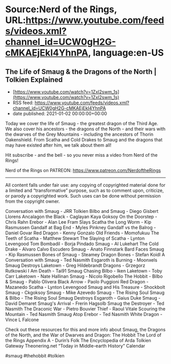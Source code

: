 # Source:Nerd of the Rings, URL:https://www.youtube.com/feeds/videos.xml?channel_id=UCW0gH2G-cMKAEjEkI4YhnPA, language:en-US

## The Life of Smaug & the Dragons of the North | Tolkien Explained
 - [https://www.youtube.com/watch?v=1ZxI2swm_1s](https://www.youtube.com/watch?v=1ZxI2swm_1s)
 - RSS feed: https://www.youtube.com/feeds/videos.xml?channel_id=UCW0gH2G-cMKAEjEkI4YhnPA
 - date published: 2021-01-02 00:00:00+00:00

Today we cover the life of Smaug - the greatest dragon of the Third Age.  We also cover his ancestors - the dragons of the North - and their wars with the dwarves of the Grey Mountains - including the ancestors of Thorin Oakenshield.  From Scatha and Cold Drakes to Smaug and the dragons that may have existed after him, we talk about them all!

Hit subscribe - and the bell - so you never miss a video from Nerd of the Rings!  

Nerd of the Rings on PATREON: https://www.patreon.com/NerdoftheRings


-------------- 
All content falls under fair use: any copying of copyrighted material done for a limited and “transformative” purpose, such as to comment upon, criticize, or parody a copyrighted work. Such uses can be done without permission from the copyright owner. 

Conversation with Smaug - JRR Tolkien
Bilbo and Smaug - Diego Gisbert Llorens
Ancalagon the Black - Caglayan Kaya Goksoy
On the Doorstep - Chris Rahn
Erebor - Alan Lee
Fram Slays Scatha the Long Worm - Kip Rasmussen
Gandalf at Bag End - Myles Pinkney
Gandalf vs the Balrog - Daniel Govar
Red Dragon - Kenny Gonzalo
Old Friends - Momofukuu
The Teeth of Scatha - Matthew Stewart
The Slaying of Scatha - Lynton Levengood
Tom Bombadil - Borja Pindado
Smaug - Al Lukehart
The Cold Drake - Alvaro Calvo Escudero
Smaug - Anato Finnstark
Bard Faces Smaug - Kip Rasmussen
Bones of Smaug - Steamey
Dragon Bones - Stefan Koidl
A Conversation with Smaug - Ted Nasmith
Esgaroth is Burning - Moonxels
Smaug Destroys Laketown - Greg Hildebrandt
Dragons - Grzegorz Rutkowski
I Am Death - Tai91
Smaug Chasing Bilbo - Iken
Laketown - Toby Carr
Laketown - Nate Hallinan
Smaug - Nicolo Rigobello
The Hobbit - Bilbo & Smaug - Pablo Olivera
Black Arrow - Paolo Puggioni
Red Dragon - Mazanedo
Scatha - Lynton Levengood
Smaug and His Treasure - Shockbolt
Smaug - Ckgoksoy
Smaug - Mike Azevedo
Smaug - The Rising Soul
Smaug & Bilbo - The Rising Soul
Smaug Destroys Esgaroth - Gaius Duke
Smaug - David Demaret
Smaug's Arrival - Frerin Hagsolb
Smaug the Destroyer - Ted Nasmith
The Draconic War - Pietro Bouvier
Thief - Raoul Vitale
Scouring the Mountain - Ted Nasmith
Smaug Atop Erebor - Ted Nasmith
White Dragon - Vince L Falcone

Check out these resources for this and more info about Smaug, the Dragons of the North, and the War of Dwarves and Dragon:
The Hobbit
The Lord of the Rings Appendix A - Durin’s Folk
The Encyclopedia of Arda
Tolkien Gateway
Theonering.net “Today in Middle-earth History” Calendar

#smaug #thehobbit #tolkien

